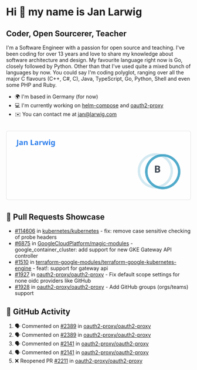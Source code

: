 # Hi 👋 my name is Jan Larwig

## Coder, Open Sourcerer, Teacher

I'm a Software Engineer with a passion for open source and teaching. I've been coding for over 13 years and love to share my knowledge about software architecture and design. My favourite language right now is Go, closely followed by Python. Other than that I've used quite a mixed bunch of languages by now. You could say I'm coding polyglot, ranging over all the major C flavours (C++, C#, C), Java, TypeScript, Go, Python, Shell and even some PHP and Ruby.

- 🌍 I'm based in Germany (for now)
- 💻 I'm currently working on [helm-compose](https://seacrew.github.io/helm-compose/) and [oauth2-proxy](https://github.com/oauth2-proxy/oauth2-proxy)
- ✉️ You can contact me at [jan@larwig.com](mailto:jan@larwig.com)

<br>

<a href="https://github.com/anuraghazra/github-readme-stats">
  <picture>
    <source
      srcset="https://raw.githubusercontent.com/tuunit/tuunit/main/general_dark.svg" 
      media="(prefers-color-scheme: dark)" 
    />
    <source
      srcset="https://raw.githubusercontent.com/tuunit/tuunit/main/general_light.svg" 
      media="(prefers-color-scheme: light), (prefers-color-scheme: no-preference)" 
    />
    <img src="https://raw.githubusercontent.com/tuunit/tuunit/main/general_light.svg" />
  </picture>
</a>

## 🔧 Pull Requests Showcase

- [#114606](https://github.com/kubernetes/kubernetes/issues/114606) in [kubernetes/kubernetes](https://github.com/kubernetes/kubernetes) - fix: remove case sensitive checking of probe headers
- [#6875](https://github.com/GoogleCloudPlatform/magic-modules/pull/6875) in [GoogleCloudPlatform/magic-modules](https://github.com/GoogleCloudPlatform/magic-modules) - google_container_cluster: add support for new GKE Gateway API controller
- [#1510](https://github.com/terraform-google-modules/terraform-google-kubernetes-engine/pull/1510) in [terraform-google-modules/terraform-google-kubernetes-engine](https://github.com/terraform-google-modules/terraform-google-kubernetes-engine) - feat!: support for gateway api
- [#1927](https://github.com/oauth2-proxy/oauth2-proxy/issues/1927) in [oauth2-proxy/oauth2-proxy](https://github.com/oauth2-proxy/oauth2-proxy) - Fix default scope settings for none oidc providers like GitHub
- [#1928](https://github.com/oauth2-proxy/oauth2-proxy/issues/1928) in [oauth2-proxy/oauth2-proxy](https://github.com/oauth2-proxy/oauth2-proxy) - Add GitHub groups (orgs/teams) support

## 🔔 GitHub Activity

<!--START_SECTION:activity-->
1. 🗣 Commented on [#2389](https://github.com/oauth2-proxy/oauth2-proxy/issues/2389#issuecomment-1890978746) in [oauth2-proxy/oauth2-proxy](https://github.com/oauth2-proxy/oauth2-proxy)
2. 🗣 Commented on [#2389](https://github.com/oauth2-proxy/oauth2-proxy/issues/2389#issuecomment-1890977932) in [oauth2-proxy/oauth2-proxy](https://github.com/oauth2-proxy/oauth2-proxy)
3. 🗣 Commented on [#2141](https://github.com/oauth2-proxy/oauth2-proxy/issues/2141#issuecomment-1890813070) in [oauth2-proxy/oauth2-proxy](https://github.com/oauth2-proxy/oauth2-proxy)
4. 🗣 Commented on [#2141](https://github.com/oauth2-proxy/oauth2-proxy/issues/2141#issuecomment-1890812174) in [oauth2-proxy/oauth2-proxy](https://github.com/oauth2-proxy/oauth2-proxy)
5. ❌ Reopened PR [#2211](https://github.com/oauth2-proxy/oauth2-proxy/pull/2211) in [oauth2-proxy/oauth2-proxy](https://github.com/oauth2-proxy/oauth2-proxy)
<!--END_SECTION:activity-->
